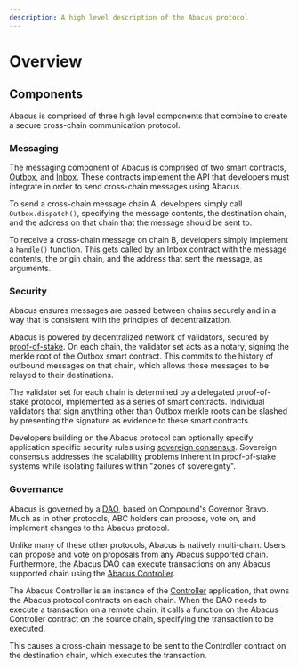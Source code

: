 ```yaml
---
description: A high level description of the Abacus protocol
---
```


# Overview

## Components

Abacus is comprised of three high level components that combine to create a secure cross-chain communication protocol.

### Messaging

The messaging component of Abacus is comprised of two smart contracts, [Outbox](messaging/outbox.md), and  [Inbox](messaging/inbox.md). These contracts implement the API that developers must integrate in order to send cross-chain messages using Abacus.

To send a cross-chain message chain A, developers simply call `Outbox.dispatch()`, specifying the message contents, the destination chain, and the address on that chain that the message should be sent to.

To receive a cross-chain message on chain B, developers simply implement a `handle()` function. This gets called by an Inbox contract with the message contents, the origin chain, and the address that sent the message, as arguments.

### Security

Abacus ensures messages are passed between chains securely and in a way that is consistent with the principles of decentralization.

Abacus is powered by decentralized network of validators, secured by [proof-of-stake](security/proof-of-stake.md). On each chain, the validator set acts as a notary, signing the merkle root of the Outbox smart contract. This commits to the history of outbound messages on that chain, which allows those messages to be relayed to their destinations.

The validator set for each chain is determined by a delegated proof-of-stake protocol, implemented as a series of smart contracts. Individual validators that sign anything other than Outbox merkle roots can be slashed by presenting the signature as evidence to these smart contracts.

Developers building on the Abacus protocol can optionally specify application specific security rules using [sovereign consensus](security/sovereign-consensus.md). Sovereign consensus addresses the scalability problems inherent in proof-of-stake systems while isolating failures within "zones of sovereignty".

### Governance

Abacus is governed by a [DAO](governance/dao.md), based on Compound's Governor Bravo. Much as in other protocols, ABC holders can propose, vote on, and implement changes to the Abacus protocol.

Unlike many of these other protocols, Abacus is natively multi-chain. Users can propose and vote on proposals from any Abacus supported chain. Furthermore, the Abacus DAO can execute transactions on any Abacus supported chain using the [Abacus Controller](governance/controller.md).

The Abacus Controller is an instance of the [Controller](../developers/examples/controller.md) application, that owns the Abacus protocol contracts on each chain. When the DAO needs to execute a transaction on a remote chain, it calls a function on the Abacus Controller contract on the source chain, specifying the transaction to be executed.

This causes a cross-chain message to be sent to the Controller contract on the destination chain, which executes the transaction.
